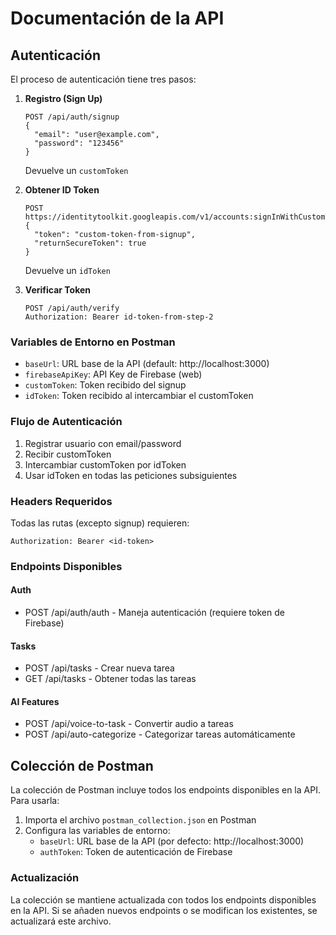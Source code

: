 # Documentación de la API

## Autenticación

El proceso de autenticación tiene tres pasos:

1. **Registro (Sign Up)**
   ```http
   POST /api/auth/signup
   {
     "email": "user@example.com",
     "password": "123456"
   }
   ```
   Devuelve un `customToken`

2. **Obtener ID Token**
   ```http
   POST https://identitytoolkit.googleapis.com/v1/accounts:signInWithCustomToken
   {
     "token": "custom-token-from-signup",
     "returnSecureToken": true
   }
   ```
   Devuelve un `idToken`

3. **Verificar Token**
   ```http
   POST /api/auth/verify
   Authorization: Bearer id-token-from-step-2
   ```

### Variables de Entorno en Postman

- `baseUrl`: URL base de la API (default: http://localhost:3000)
- `firebaseApiKey`: API Key de Firebase (web)
- `customToken`: Token recibido del signup
- `idToken`: Token recibido al intercambiar el customToken

### Flujo de Autenticación

1. Registrar usuario con email/password
2. Recibir customToken
3. Intercambiar customToken por idToken
4. Usar idToken en todas las peticiones subsiguientes

### Headers Requeridos
Todas las rutas (excepto signup) requieren:
```
Authorization: Bearer <id-token>
```

### Endpoints Disponibles

#### Auth
- POST /api/auth/auth - Maneja autenticación (requiere token de Firebase)

#### Tasks
- POST /api/tasks - Crear nueva tarea
- GET /api/tasks - Obtener todas las tareas

#### AI Features
- POST /api/voice-to-task - Convertir audio a tareas
- POST /api/auto-categorize - Categorizar tareas automáticamente

## Colección de Postman

La colección de Postman incluye todos los endpoints disponibles en la API. Para usarla:

1. Importa el archivo `postman_collection.json` en Postman
2. Configura las variables de entorno:
   - `baseUrl`: URL base de la API (por defecto: http://localhost:3000)
   - `authToken`: Token de autenticación de Firebase

### Actualización

La colección se mantiene actualizada con todos los endpoints disponibles en la API. Si se añaden nuevos endpoints o se modifican los existentes, se actualizará este archivo. 